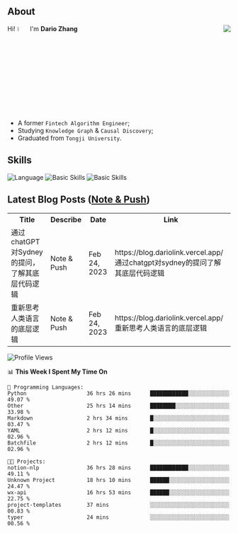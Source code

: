 ## About

<img align="right" src="https://github-readme-stats.vercel.app/api?username=dario-github&show_icons=true&bg_color=00000000&hide_title=true&hide_border=true&include_all_commits=true&count_private=true&theme=transparent" />

Hi! <img src="https://media.giphy.com/media/hvRJCLFzcasrR4ia7z/giphy.gif" width="5%"> I'm **Dario Zhang**

- A former `Fintech Algorithm Engineer`;
- Studying `Knowledge Graph` & `Causal Discovery`;
- Graduated from `Tongji University`.

## Skills

![Language](https://skillicons.dev/icons?i=py,matlab,pytorch,latex,regex,mysql,sqlite)
![Basic Skills](https://skillicons.dev/icons?i=bash,git,linux,md)
![Basic Skills](https://skillicons.dev/icons?i=vim,vscode,jupyterlab)

## Latest Blog Posts ([Note & Push](https://blog.dariolink.vercel.app/))

<table>
  <tr><th>Title</th><th>Describe</th><th>Date</th><th>Link</th></tr>
  <!-- BLOG-POST-LIST:START --><tr><td>通过chatGPT对Sydney的提问，了解其底层代码逻辑</td><td>Note &amp; Push</td><td>Feb 24, 2023</td><td>https://blog.dariolink.vercel.app/通过chatgpt对sydney的提问了解其底层代码逻辑</td></tr><tr><td>重新思考人类语言的底层逻辑</td><td>Note &amp; Push</td><td>Feb 24, 2023</td><td>https://blog.dariolink.vercel.app/重新思考人类语言的底层逻辑</td></tr><!-- BLOG-POST-LIST:END -->
</table>

<!--START_SECTION:waka-->
![Profile Views](http://img.shields.io/badge/Profile%20Views-0-blue)

📊 **This Week I Spent My Time On** 

```text
💬 Programming Languages: 
Python                   36 hrs 26 mins      ████████████░░░░░░░░░░░░░   49.07 % 
Other                    25 hrs 14 mins      ████████░░░░░░░░░░░░░░░░░   33.98 % 
Markdown                 2 hrs 34 mins       █░░░░░░░░░░░░░░░░░░░░░░░░   03.47 % 
YAML                     2 hrs 12 mins       █░░░░░░░░░░░░░░░░░░░░░░░░   02.96 % 
Batchfile                2 hrs 12 mins       █░░░░░░░░░░░░░░░░░░░░░░░░   02.96 % 

🐱‍💻 Projects: 
notion-nlp               36 hrs 28 mins      ████████████░░░░░░░░░░░░░   49.11 % 
Unknown Project          18 hrs 10 mins      ██████░░░░░░░░░░░░░░░░░░░   24.47 % 
wx-api                   16 hrs 53 mins      ██████░░░░░░░░░░░░░░░░░░░   22.75 % 
project-templates        37 mins             ░░░░░░░░░░░░░░░░░░░░░░░░░   00.83 % 
typer                    24 mins             ░░░░░░░░░░░░░░░░░░░░░░░░░   00.56 % 
```


<!--END_SECTION:waka-->
